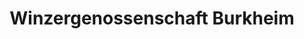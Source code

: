 ---
title: "Winzergenossenschaft Burkheim"
url: /vogtsburg-im-kaiserstuhl/winzergenossenschaft-burkheim/
shop: Spirituosen
---